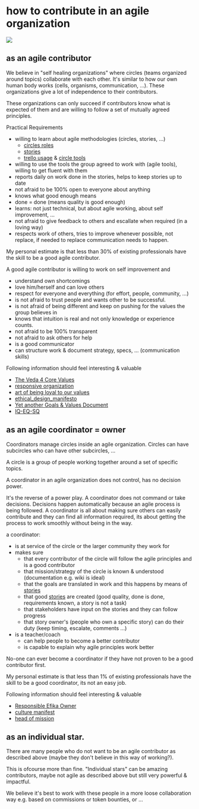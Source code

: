# how to contribute in an agile organization

![](https://images.unsplash.com/photo-1470472304068-4398a9daab00?ixlib=rb-0.3.5&s=55b8e313e798f6a8e12fbc9d9fc0078d&auto=format&fit=crop&w=2100&q=80)

## as an agile contributor

We believe in "self healing organizations" where circles (teams organized around topics) collaborate with each other. It's similar to how our own human body works (cells, organisms, communication, ...).
These organizations give a lot of independence to their contributors. 

These organizations can only succeed if contributors know what is expected of them and are willing to follow a set of mutually agreed principles.

Practical Requirements

- willing to learn about agile methodologies (circles, stories, ...)
    - [circles roles](circles_roles.md)
    - [stories](stories.md)
    - [trello usage](trello_usage.md) & [circle tools](circles_tools.md)
- willing to use the tools the group agreed to work with (agile tools), willing to get fluent with them
- reports daily on work done in the stories, helps to keep stories up to date
- not afraid to be 100% open to everyone about anything
- knows what good enough means
- done = done (means quality is good enough)
- learns: not just technical, but about agile working, about self improvement, ...
- not afraid to give feedback to others and escallate when required (in a loving way)
- respects work of others, tries to improve whenever possible, not replace, if needed to replace communication needs to happen.

My personal estimate is that less than 30% of existing professionals have the skill to be a good agile contributor.

A good agile contributor is willing to work on self improvement and

- understand own shortcomings
- love him/herself and can love others
- respect for everyone and everything (for effort, people, community, ...)
- is not afraid to trust people and wants other to be successful.
- is not afraid of being different and keep on pushing for the values the group believes in
- knows that intuition is real and not only knowledge or experience counts.
- not afraid to be 100% transparent
- not afraid to ask others for help
- is a good communicator
- can structure work & document strategy, specs, ... (communication skills)

Following information should feel interesting & valuable

- [The Veda 4 Core Values](https://docs.grid.tf/dividi/values/src/branch/master/veda_values.md)
- [responsive organization](https://docs.grid.tf/dividi/values/src/branch/master/responsive_org_manifesto.md)
- [art of being loyal to our values](https://medium.com/@despiegk/the-art-of-being-loyal-to-your-values-e0e6e3f310f7)
- [ethical_design_manifesto](https://docs.grid.tf/dividi/values/src/branch/master/ethical_design_manifesto.md)
- [Yet another Goals & Values Document](https://docs.grid.tf/dividi/values/src/branch/master/goals_values.md)
- [IQ-EQ-SQ](https://docs.grid.tf/dividi/values/src/branch/master/XQ.md)

## as an agile coordinator = owner

Coordinators manage circles inside an agile organization.
Circles can have subcircles who can have other subcircles, ...

A circle is a group of people working together around a set of specific topics.

A coordinator in an agile organization does not control, has no decision power.

It's the reverse of a power play. A coordinator does not command or take decisions. Decisions happen automatically because an agile process is being followed. A coordinator is all about making sure others can easily contribute and they can find all information required, its about getting the process to work smoothly without being in the way.

a coordinator:

- is at service of the circle or the larger community they work for
- makes sure 
  - that every contributor of the circle will follow the agile principles and is a good contributor
  - that mission/strategy of the circle is known & understood (documentation e.g. wiki is ideal)
  - that the goals are translated in work and this happens by means of [stories](stories.md)
  - that good [stories](stories.md) are created (good quality, done is done, requirements known, a story is not a task)
  - that stakeholders have input on the stories and they can follow progress
  - that story owner's (people who own a specific story) can do their duty (keep timing, escalate, comments ...)
- is a teacher/coach
  - can help people to become a better contributor
  - is capable to explain why agile principles work better

No-one can ever become a coordinator if they have not proven to be a good contributor first.

My personal estimate is that less than 1% of existing professionals have the skill to be a good coordinator, its not an easy job.

Following information should feel interesting & valuable

- [Responsible Efika Owner](https://docs.grid.tf/dividi/efika/src/branch/master/efika_owner.md)
- [culture manifest](https://docs.grid.tf/dividi/efika/src/branch/master/efika_culture_manifest.md)
- [head of mission](https://docs.grid.tf/dividi/efika/src/branch/master/HR/head_of_mission_profile.md)

## as an individual star.

There are many people who do not want to be an agile contributor as described above (maybe they don't believe in this way of working?).

This is ofcourse more than fine. 
"Individual stars" can be amazing contributors, maybe not agile as described above but still very powerful & impactful.

We believe it's best to work with these people in a more loose collaboration way e.g. based on commissions or token bounties, or ...








